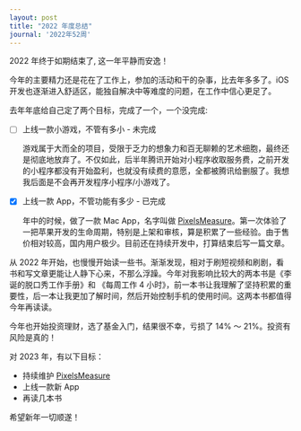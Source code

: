 ```yaml
---
layout: post
title: "2022 年度总结"
journal: '2022年52周'
---
```


2022 年终于如期结束了, 这一年平静而安逸！

今年的主要精力还是花在了工作上，参加的活动和干的杂事，比去年多多了。iOS 开发也逐渐进入舒适区，能独自解决中等难度的问题，在工作中信心更足了。

去年年底给自己定了两个目标，完成了一个，一个没完成:

- [ ] 上线一款小游戏，不管有多小 - 未完成
  
  游戏属于大而全的项目，受限于乏力的想象力和百无聊赖的艺术细胞，最终还是彻底地放弃了。不仅如此，后半年腾讯开始对小程序收取服务费，之前开发的小程序都没有开始盈利，也就没有续费的意愿，全都被腾讯给删服了。我想我后面是不会再开发程序小程序/小游戏了。

- [x] 上线一款 App，不管功能有多少 - 已完成

  年中的时候，做了一款 Mac App，名字叫做 [PixelsMeasure](https://apps.apple.com/cn/app/pixelsmeasure/id1638740542)。第一次体验了一把苹果开发的生命周期，特别是上架和审核，算是积累了一些经验。由于售价相对较高，国内用户极少。目前还在持续开发中，打算结束后写一篇文章。

从 2022 年开始，也慢慢开始读一些书。渐渐发现，相对于刷短视频和刷剧，看书和写文章更能让人静下心来，不那么浮躁。今年对我影响比较大的两本书是《李诞的脱口秀工作手册》和 《每周工作 4 小时》，前一本书让我理解了坚持积累的重要性，后一本让我更加了解时间，然后开始控制手机的使用时间。这两本书都值得今年再读读。

今年也开始投资理财，选了基金入门，结果很不幸，亏损了 14% ～ 21%。投资有风险是真的！

对 2023 年，有以下目标：

- 持续维护 [PixelsMeasure](https://apps.apple.com/cn/app/pixelsmeasure/id1638740542)
- 上线一款新 App
- 再读几本书

希望新年一切顺遂！